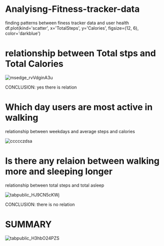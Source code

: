 # Analyisng-Fitness-tracker-data



finding patterns between finess tracker data and user health
df.plot(kind='scatter', x='TotalSteps', y='Calories', figsize=(12, 6), color='darkblue')


# relationship between Total stps and Total Calories


![msedge_rvVdginA3u](https://user-images.githubusercontent.com/111160753/184565215-d8c5d464-742e-4f11-b2f3-42506e4e1485.png)

CONCLUSION: yes there is relation





# Which day users are most active in walking 

relationship between weekdays and average steps and calories




![ccccczdsa](https://user-images.githubusercontent.com/111160753/184577206-0827eb40-97a0-4417-a218-b5cb4af78373.png)




# Is there any relaion between walking more and sleeping longer



relationship between total steps and total asleep



![tabpublic_HJ9CN5cKWj](https://user-images.githubusercontent.com/111160753/184571141-ea230df1-11a2-4d2c-9cf1-0cbec4727fc9.png)

CONCLUSION: there is no relation



# SUMMARY 



![tabpublic_H3hbO24PZS](https://user-images.githubusercontent.com/111160753/184585211-7e9a5116-452f-4283-ae40-f24ec1fd160a.png)
